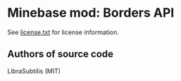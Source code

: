 Minebase mod: Borders API
=========================
See [license.txt](./license.txt) for license information.

Authors of source code
----------------------
LibraSubtilis (MIT)

